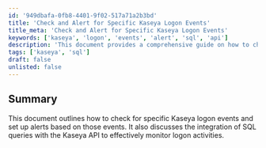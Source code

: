 ```yaml
---
id: '949dbafa-0fb8-4401-9f02-517a71a2b3bd'
title: 'Check and Alert for Specific Kaseya Logon Events'
title_meta: 'Check and Alert for Specific Kaseya Logon Events'
keywords: ['kaseya', 'logon', 'events', 'alert', 'sql', 'api']
description: 'This document provides a comprehensive guide on how to check for specific logon events in Kaseya and set up alerts based on those events. It covers the integration of SQL queries with the Kaseya API to efficiently monitor logon activities.'
tags: ['kaseya', 'sql']
draft: false
unlisted: false
---
```


## Summary

This document outlines how to check for specific Kaseya logon events and set up alerts based on those events. It also discusses the integration of SQL queries with the Kaseya API to effectively monitor logon activities.

